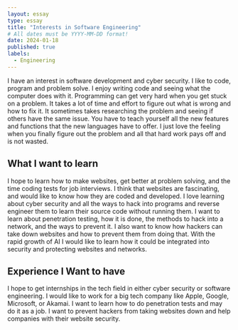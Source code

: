 ```yaml
---
layout: essay
type: essay
title: "Interests in Software Engineering"
# All dates must be YYYY-MM-DD format!
date: 2024-01-18
published: true
labels:
  - Engineering
---
```



I have an interest in software development and cyber security. I like to code, program and problem solve. I enjoy writing code and seeing what the computer does with it. Programming can get very hard when you get stuck on a problem. It takes a lot of time and effort to figure out what is wrong and how to fix it. It sometimes takes researching the problem and seeing if others have the same issue. You have to teach yourself all the new features and functions that the new languages have to offer. I just love the feeling when you finally figure out the problem and all that hard work pays off and is not wasted. 

## What I want to learn

I hope to learn how to make websites, get better at problem solving, and the time coding tests for job interviews. I think that websites are fascinating, and would like to know how they are coded and developed. I love learning about cyber security and all the ways to hack into programs and reverse engineer them to learn their source code without running them. I want to learn about penetration testing, how it is done, the methods to hack into a network, and  the ways to prevent it. I also want to know how hackers can take down websites and how to prevent them from doing that. With the rapid growth of AI I would like to learn how it could be integrated into security and protecting websites and networks.  

## Experience I Want to have

I hope to get internships in the tech field in either cyber security or software engineering. I would like to work for a big tech company like Apple, Google, Microsoft, or Akamai. I want to learn how to do penetration tests and may do it as a job. I want to prevent hackers from taking websites down and help companies with their website security.                     




